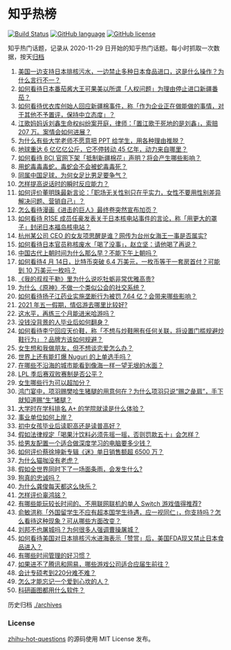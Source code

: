 # 知乎热榜
[![Build Status](https://github.com/ToWeLong/zhihu-hot-questions/workflows/CI/badge.svg)](https://github.com/ToWeLong/zhihu-hot-questions/actions)
[![GitHub language](https://img.shields.io/badge/language-golang-orange.svg)](https://golang.org/)
[![GitHub license](https://img.shields.io/github/license/ToWeLong/zhihu-hot-questions)](https://github.com/ToWeLong/zhihu-hot-questions/blob/main/LICENSE)

知乎热门话题，记录从 2020-11-29 日开始的知乎热门话题。每小时抓取一次数据，按天[归档](./archives)

<!-- BEGIN -->

1. [美国一边支持日本排核污水，一边禁止多种日本食品进口，这是什么操作？为什么言行不一？](https://www.zhihu.com/question/454586987)
1. [如何看待日本番茄酱大王可果美以所谓「人权问题」为理由停止进口新疆番茄？](https://www.zhihu.com/question/454651632)
1. [如何看待优衣库创始人回应新疆棉事件，称「作为企业正在做能做的事情，对于其他不予置评，保持中立态度」？](https://www.zhihu.com/question/454602307)
1. [江歌妈妈诉刘鑫生命权纠纷案开庭，律师：「置江歌于死地的是刘鑫」，索赔 207 万。案情会如何进展？](https://www.zhihu.com/question/454581804)
1. [为什么有些大学老师不愿意把 PPT 给学生，用各种理由推脱？](https://www.zhihu.com/question/454351925)
1. [地球重达 6 亿亿亿公斤，它不停转动 45 亿年，动力来自哪里？](https://www.zhihu.com/question/445856066)
1. [如何看待 BCI 官网下架「抵制新疆棉花」声明？将会产生哪些影响？](https://www.zhihu.com/question/454726503)
1. [用蛇毒毒毒蛇，毒蛇会不会被蛇毒毒死？](https://www.zhihu.com/question/384429917)
1. [同属中国足球，为何女足比男足要争气？](https://www.zhihu.com/question/454543468)
1. [怎样提高说话时的瞬时反应能力？](https://www.zhihu.com/question/20733826)
1. [如何评价董明珠最新言论：「职场无关性别只在乎实力，女性不要用性别差异解决问题、营销自己」？](https://www.zhihu.com/question/454598067)
1. [怎么看待漫画《进击的巨人》最终卷突然宣布加页？](https://www.zhihu.com/question/454638451)
1. [如何看待 R1SE 成员任豪发表关于日本核电站事件的言论，称「用更大的罩子」封闭日本福岛核电站？](https://www.zhihu.com/question/454624217)
1. [杭州某公司 CEO 的女友项思醒是谁？网传为台州女海王一事是否属实?](https://www.zhihu.com/question/453937756)
1. [如何看待日本官员称核废水「喝了没事」，赵立坚：请他喝了再说？](https://www.zhihu.com/question/454619700)
1. [中国古代上朝时间为什么那么早？不能下午上朝吗？](https://www.zhihu.com/question/454170787)
1. [如何看待4 月 14日，比特币突破 6.4 万美元，一枚币等于一套房首付？可能到 10 万美元一枚吗？](https://www.zhihu.com/question/454580485)
1. [《我的叔叔于勒》里为什么说吃牡蛎非常优雅高贵?](https://www.zhihu.com/question/28850652)
1. [为什么《原神》不做一个类似公会的社交系统？](https://www.zhihu.com/question/454159447)
1. [如何看待扬子江药业实施垄断行为被罚 7.64 亿？会带来哪些影响？](https://www.zhihu.com/question/454725895)
1. [2021 年五一假期，情侣游去哪里比较好?](https://www.zhihu.com/question/452333331)
1. [这水平，再练三个月能进米哈游吗？](https://www.zhihu.com/question/454107461)
1. [没钱没背景的人毕业后如何翻身？](https://www.zhihu.com/question/37140379)
1. [如何看待李宁回应天价鞋，称「不想与炒鞋圈有任何关联，将设置门槛规避炒鞋行为」？品牌方该如何规避？](https://www.zhihu.com/question/454729245)
1. [女生想和我做朋友，但不想谈恋爱怎么办？](https://www.zhihu.com/question/299366250)
1. [世界上还有能打爆 Nuguri 的上单选手吗？](https://www.zhihu.com/question/454170694)
1. [在哪些不沿海的城市能看到像海一样一望无垠的水面？](https://www.zhihu.com/question/454387495)
1. [LPL 季后赛双败赛制是否公平？](https://www.zhihu.com/question/454588885)
1. [女生哪些行为可以超加分？](https://www.zhihu.com/question/440624376)
1. [鸿门宴中，项羽赐樊哙生猪腿的用意何在？为什么项羽只说“赐之彘肩”，手下就知道赐“生”猪腿？](https://www.zhihu.com/question/19870339)
1. [大学时在学科排名 A+ 的学院就读是什么体验？](https://www.zhihu.com/question/454055845)
1. [事业单位如何上岸？](https://www.zhihu.com/question/345511835)
1. [初中女孩毕业后读职高还是读普高好？](https://www.zhihu.com/question/452080916)
1. [假如法律规定「喝果汁饮料必须先摇一摇，否则罚款五十」会怎样？](https://www.zhihu.com/question/448663533)
1. [给男友配置一个适合做深度学习的电脑要多少钱？](https://www.zhihu.com/question/454344138)
1. [如何评价蔡徐坤新专辑《迷》单日销售额超 6500 万？](https://www.zhihu.com/question/454543509)
1. [为什么猫咖没有老虎？](https://www.zhihu.com/question/454001031)
1. [假如全世界同时下了一场面条雨，会发生什么?](https://www.zhihu.com/question/453701115)
1. [狗真的忠诚吗？](https://www.zhihu.com/question/448242853)
1. [为什么龚俊每天都这么快乐？](https://www.zhihu.com/question/448997498)
1. [怎样评价辜鸿铭？](https://www.zhihu.com/question/22157777)
1. [有哪些能玩较长时间的、不用联网联机的单人 Switch 游戏值得推荐?](https://www.zhihu.com/question/453839597)
1. [俞敏洪称「外国留学生不应有超本国学生待遇，应一视同仁」，你支持吗？怎么看待这种现象？可从哪些方面改变？](https://www.zhihu.com/question/454573527)
1. [刘邦不也屠城吗？为何很多人强调曹操屠城？](https://www.zhihu.com/question/454457761)
1. [如何看待美国对日本排核污水进海表示「赞赏」后，美国FDA现又禁止日本食品进入？](https://www.zhihu.com/question/454589363)
1. [有哪些时间管理的好习惯？](https://www.zhihu.com/question/19727341)
1. [如果进不了腾讯和网易，哪些游戏公司适合应届生前往？](https://www.zhihu.com/question/51894980)
1. [会计专硕考到220分难不难？](https://www.zhihu.com/question/444374439)
1. [怎么才能忘记一个爱到心坎的人？](https://www.zhihu.com/question/453604499)
1. [科研画图都用什么软件？](https://www.zhihu.com/question/29557377)

<!-- END -->

历史归档 [./archives](./archives)


### License
[zhihu-hot-questions](https://github.com/towelong/zhihu-hot-questions) 的源码使用 MIT License 发布。